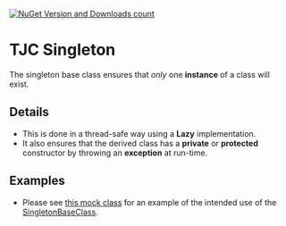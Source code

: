 [![NuGet Version and Downloads count](https://buildstats.info/nuget/TJC.Singleton)](https://www.nuget.org/packages/TJC.Singleton)

# TJC Singleton
The singleton base class ensures that *only* one **instance** of a class will exist.

## Details
- This is done in a thread-safe way using a **Lazy** implementation.
- It also ensures that the derived class has a **private** or **protected** constructor by throwing an **exception** at run-time.

## Examples
- Please see [this mock class](./TJC.Singleton.Tests/Mocks/Valid/MockSingletonValid.cs) for an example of the intended use of the [SingletonBaseClass](./TJC.Singleton/SingletonBaseClass.cs).